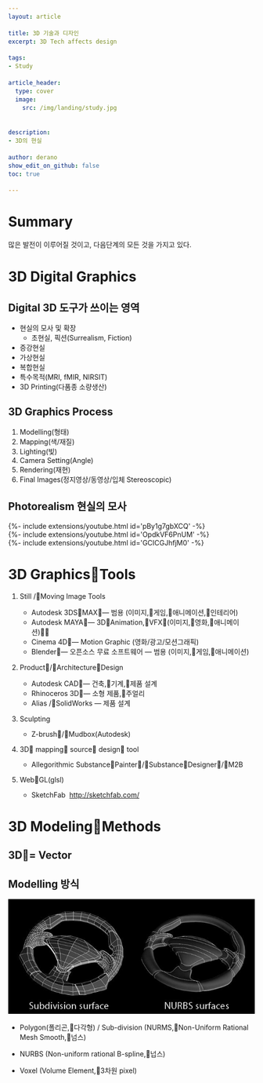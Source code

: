 ```yaml
---
layout: article

title: 3D 기술과 디자인
excerpt: 3D Tech affects design 

tags: 
- Study

article_header:
  type: cover
  image:
    src: /img/landing/study.jpg


description: 
- 3D의 현실

author: derano
show_edit_on_github: false
toc: true

--- 
```

# Summary
많은 발전이 이루어질 것이고, 다음단계의 모든 것을 가지고 있다.
# 3D Digital Graphics
## Digital 3D 도구가 쓰이는 영역
- 현실의 모사 및 확장
  - 초현실, 픽션(Surrealism, Fiction)
- 증강현실
- 가상현실
- 복합현실
- 특수목적(MRI, fMIR, NIRSIT)
- 3D Printing(다품종 소량생산)
## 3D Graphics Process
1. Modelling(형태)
2. Mapping(색/재질)
3. Lighting(빛)
4. Camera Setting(Angle)
5. Rendering(재현)
6. Final Images(정지영상/동영상/입체 Stereoscopic)
## Photorealism 현실의 모사
<div>{%- include extensions/youtube.html id='pBy1g7gbXCQ' -%}</div>
<div>{%- include extensions/youtube.html id='OpdkVF6PnUM' -%}</div>
<div>{%- include extensions/youtube.html id='GCICGJhfjM0' -%}</div>

# 3D GraphicsTools
1. Still /Moving Image Tools
    - Autodesk 3DSMAX— 범용 (이미지,게임,애니메이션,인테리어) 
    - Autodesk MAYA— 3DAnimation,VFX(이미지,영화,애니메이션)
    - Cinema 4D— Motion Graphic (영화/광고/모션그래픽) 
    - Blender— 오픈소스 무료 소프트웨어 — 범용 (이미지,게임,애니메이션)

2. Product/ArchitectureDesign
    - Autodesk CAD— 건축,기계,제품 설계 
    - Rhinoceros 3D— 소형 제품,주얼리 
    - Alias /SolidWorks — 제품 설계

3. Sculpting
    - Z-brush/Mudbox(Autodesk)

4. 3D mapping source design tool
    - Allegorithmic SubstancePainter/SubstanceDesigner/M2B

5. WebGL(glsl)
    - SketchFab ­ http://sketchfab.com/

# 3D ModelingMethods
## 3D= Vector
## Modelling 방식
![차이](/img/020/01.png "차이")

- Polygon(폴리곤,다각형) / Sub-division (NURMS,Non-Uniform Rational Mesh Smooth,넘스)

- NURBS (Non-uniform rational B-spline,넙스)

- Voxel (Volume Element,3차원 pixel)